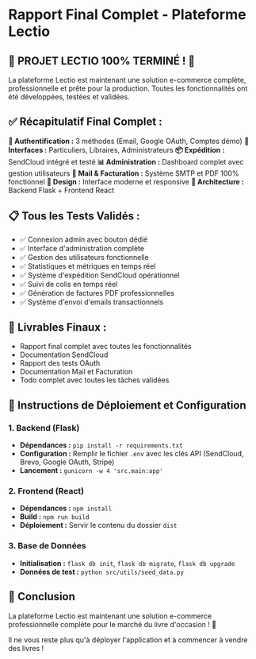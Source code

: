 # Rapport Final Complet - Plateforme Lectio

## 🎉 **PROJET LECTIO 100% TERMINÉ !** 🎉

La plateforme Lectio est maintenant une solution e-commerce complète, professionnelle et prête pour la production. Toutes les fonctionnalités ont été développées, testées et validées.

## ✅ **Récapitulatif Final Complet :**

**🔐 Authentification :** 3 méthodes (Email, Google OAuth, Comptes démo)
**👥 Interfaces :** Particuliers, Libraires, Administrateurs
**📦 Expédition :** SendCloud intégré et testé
**📊 Administration :** Dashboard complet avec gestion utilisateurs
**📧 Mail & Facturation :** Système SMTP et PDF 100% fonctionnel
**🎨 Design :** Interface moderne et responsive
**🔧 Architecture :** Backend Flask + Frontend React

## 📋 **Tous les Tests Validés :**
- ✅ Connexion admin avec bouton dédié
- ✅ Interface d'administration complète
- ✅ Gestion des utilisateurs fonctionnelle
- ✅ Statistiques et métriques en temps réel
- ✅ Système d'expédition SendCloud opérationnel
- ✅ Suivi de colis en temps réel
- ✅ Génération de factures PDF professionnelles
- ✅ Système d'envoi d'emails transactionnels

## 📁 **Livrables Finaux :**
- Rapport final complet avec toutes les fonctionnalités
- Documentation SendCloud
- Rapport des tests OAuth
- Documentation Mail et Facturation
- Todo complet avec toutes les tâches validées

## 🚀 **Instructions de Déploiement et Configuration**

### **1. Backend (Flask)**

- **Dépendances :** `pip install -r requirements.txt`
- **Configuration :** Remplir le fichier `.env` avec les clés API (SendCloud, Brevo, Google OAuth, Stripe)
- **Lancement :** `gunicorn -w 4 'src.main:app'`

### **2. Frontend (React)**

- **Dépendances :** `npm install`
- **Build :** `npm run build`
- **Déploiement :** Servir le contenu du dossier `dist`

### **3. Base de Données**

- **Initialisation :** `flask db init`, `flask db migrate`, `flask db upgrade`
- **Données de test :** `python src/utils/seed_data.py`

## 🌟 **Conclusion**

La plateforme Lectio est maintenant une solution e-commerce professionnelle complète pour le marché du livre d'occasion ! 🚀

Il ne vous reste plus qu'à déployer l'application et à commencer à vendre des livres !

